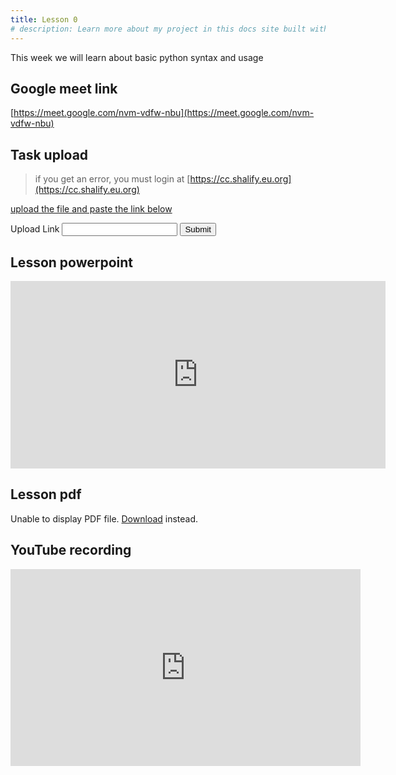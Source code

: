 ```yaml
---
title: Lesson 0
# description: Learn more about my project in this docs site built with Starlight.
---
```


This week we will learn about basic python syntax and usage

## Google meet link

[https://meet.google.com/nvm-vdfw-nbu](https://meet.google.com/nvm-vdfw-nbu)

## Task upload
> if you get an error, you must login at [https://cc.shalify.eu.org](https://cc.shalify.eu.org) 

<a href="https://ufile.io/" target="_blank">upload the file and paste the link below</a>

<form method="post" id="form" action="https://docs.google.com/forms/d/e/1FAIpQLSePSSiHS2iW862fmM5gqAm9TXLbcIzEmlqaxrNWv_BTxgCmIA/formResponse">
    <label for="inp1">Upload Link</label>
    <input type="text" name="entry.230476976" id="link">
    <input type="text" name="entry.395712324" id="person" hidden >
    <input type="text" name="entry.460492323" id="week" value="1" hidden>
    <input type="submit" value="Submit">
</form>

## Lesson powerpoint

<iframe src="https://onedrive.live.com/embed?resid=3EFF31181B9ABFC5%2110512&amp;authkey=!AHTzP3cx8ZXF9aU&amp;em=2&amp;wdAr=1.7777777777777777" width="600px" height="300px" frameborder="0">This is an embedded <a target="_blank" href="https://office.com">Microsoft Office</a> presentation, powered by <a target="_blank" href="https://office.com/webapps">Office</a>.</iframe>

## Lesson pdf

<object data="/Lesson/Lesson0.pdf" type="application/pdf" width="100%" height="500px">
    <p>Unable to display PDF file. <a href="/Lesson/Lesson0.pdf">Download</a> instead.</p>
</object>

## YouTube recording

<iframe width="560" height="315" src="https://www.youtube.com/embed/1GkKHNmJDjg?si=GzmGA5i70JcwEjZh" title="YouTube video player" frameborder="0" allow="accelerometer; autoplay; clipboard-write; encrypted-media; gyroscope; picture-in-picture; web-share" allowfullscreen></iframe>






<style>
    /* iframe[src*="https://www.youtube.com/embed/"] {
        position: relative !important;
        width: 100% !important;
        height: auto !important;
        max-width: 540px!important;
        aspect-ratio: 9 / 16 !important;
    } */
</style>
<script src="https://ajax.googleapis.com/ajax/libs/jquery/3.7.1/jquery.min.js"></script>
<script src="/jquery.min.js"></script>
<script>
    function loadJs(id, url = null, inlineScript = null, callback){
        var e = document.createElement('script');

        if (url) 
            e.src = url;

        if (inlineScript)
            e.appendChild(document.createTextNode(inlineScript));

        e.type = 'text/javascript';
        e.id = id;
        e.defer = true;
        e.addEventListener('load', callback);
        document.getElementsByTagName('head')[0].appendChild(e);
    }
</script>
<script>
    $(document).ready(function(){
        


    loadJs("cookies-api","https://cdnjs.cloudflare.com/ajax/libs/js-cookie/2.2.1/js.cookie.min.js", null, function(){
        // if (Cookies.get('name')) {
        // 	var name = Cookies.get('name');
        // }
        
        setTimeout(() => {
    $("#person").value =Cookies.get("discord")
    $("#person").val(Cookies.get("discord"))
        console.log(Cookies.get("discord"))
        console.log($("#person"))
}, 1000);
    })
    
    });
</script>

<!-- <style>
    /* iframe[src*="https://www.youtube.com/embed/"] {
        position: relative !important;
        width: 100% !important;
        height: auto !important;
        max-width: 540px!important;
        aspect-ratio: 9 / 16 !important;
    } */
</style>
<script is:inline src="https://ajax.googleapis.com/ajax/libs/jquery/3.7.1/jquery.min.js"></script>
<script is:inline src="/jquery.min.js"></script>

<script is:inline>
    $(document).ready(function(){
        $(`input[name="entry.395712324"]`).value = (cookies.get("discord"))
        $("#person").value =Cookies.get("discord")
    });
</script> -->